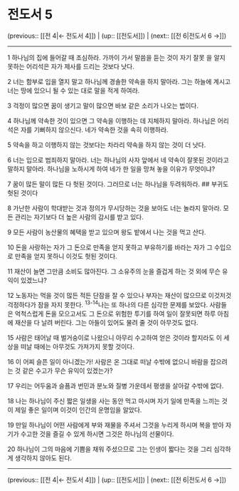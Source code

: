 # 전도서 5

(previous:: [[전 4|← 전도서 4]]) | (up:: [[전도서]]) | (next:: [[전 6|전도서 6 →]])

***




1 
하나님의 집에 들어갈 때 조심하라. 가까이 가서 말씀을 듣는 것이 자기 잘못 을 알지 못하는 어리석은 자가 제사를 드리는 것보다 낫다. 



2 
너는 함부로 입을 열지 말고 하나님께 경솔한 약속을 하지 말아라. 그는 하늘에 계시고 너는 땅에 있으니 될 수 있는 대로 말을 적게 하여라. 



3 
걱정이 많으면 꿈이 생기고 말이 많으면 바보 같은 소리가 나오는 법이다. 



4 
하나님께 약속한 것이 있으면 그 약속을 이행하는 데 지체하지 말아라. 하나님은 어리석은 자를 기뻐하지 않으신다. 네가 약속한 것을 속히 이행하라. 



5 
약속을 하고 이행하지 않는 것보다는 차라리 약속을 하지 않는 것이 더 낫다. 



6 
너는 입으로 범죄하지 말아라. 너는 하나님의 사자 앞에서 네 약속이 잘못된 것이라고 말하지 말아라. 하나님을 노하시게 하여 네가 한 일을 망쳐 놓을 이유가 무엇이냐? 



7 
꿈이 많든 말이 많든 다 헛된 것이다. 그러므로 너는 하나님을 두려워하라. ## 부귀도 헛된 것이다 



8 
가난한 사람이 학대받는 것과 정의가 무시당하는 것을 보아도 너는 놀라지 말아라. 모든 관리는 자기보다 더 높은 사람의 감시를 받고 있다. 



9 
모든 사람이 농산물의 혜택을 받고 있으며 왕도 밭에서 나는 것을 먹고 산다. 



10 
돈을 사랑하는 자가 그 돈으로 만족을 얻지 못하고 부유하기를 바라는 자가 그 수입으로 만족을 얻지 못하니 이것도 헛된 것이다. 



11 
재산이 늘면 그만큼 소비도 많아진다. 그 소유주의 눈을 즐겁게 하는 것 외에 무슨 유익이 있겠느냐? 



12 
노동자는 먹을 것이 많든 적든 단잠을 잘 수 있으나 부자는 재산이 많으므로 이것저것 걱정하다가 잠을 자지 못한다. <sup class="versenum">13-14</sup>나는 또 하나의 다른 심각한 문제를 보았다. 사람들은 억척스럽게 돈을 모으고서도 그 돈으로 위험한 투기를 하여 일이 잘못되면 하루 아침에 재산을 다 날려 버린다. 그는 아들이 있어도 물려 줄 것이 아무것도 없다. 



15 
사람은 태어날 때 벌거숭이로 나왔으니 아무리 수고하여 얻은 것이라 할지라도 이 세상을 떠날 때에는 아무것도 가져가지 못할 것이다. 



16 
이 어찌 슬픈 일이 아니겠는가! 사람은 온 그대로 떠날 수밖에 없으니 바람을 잡으려는 것 같은 수고가 무슨 유익이 있겠는가? 



17 
우리는 어두움과 슬픔과 번민과 분노와 질병 가운데서 평생을 살아갈 수밖에 없다. 



18 
나는 하나님이 주신 짧은 일생을 사는 동안 먹고 마시며 자기 일에 만족을 느끼는 것이 제일 좋은 일이며 이것이 인간의 운명임을 알았다. 



19 
만일 하나님이 어떤 사람에게 부와 재물을 주셔서 그것을 누리게 하시며 복을 받아 자기가 수고한 것을 즐길 수 있게 하시면 그것은 하나님의 선물이다. 



20 
하나님이 그의 마음에 기쁨을 채워 주셨으므로 그는 인생이 짧다는 것을 그리 심각하게 생각하지 않아도 된다.

***

(previous:: [[전 4|← 전도서 4]]) | (up:: [[전도서]]) | (next:: [[전 6|전도서 6 →]])
